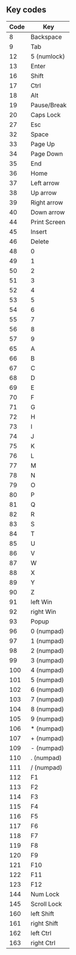 ## Key codes

| Code | Key          |
| ---- | ------------ |
| 8    | Backspace    |
| 9    | Tab          |
| 12   | 5 (numlock)  |
| 13   | Enter        |
| 16   | Shift        |
| 17   | Ctrl         |
| 18   | Alt          |
| 19   | Pause/Break  |
| 20   | Caps Lock    |
| 27   | Esc          |
| 32   | Space        |
| 33   | Page Up      |
| 34   | Page Down    |
| 35   | End          |
| 36   | Home         |
| 37   | Left arrow   |
| 38   | Up arrow     |
| 39   | Right arrow  |
| 40   | Down arrow   |
| 44   | Print Screen |
| 45   | Insert       |
| 46   | Delete       |
| 48   | 0            |
| 49   | 1            |
| 50   | 2            |
| 51   | 3            |
| 52   | 4            |
| 53   | 5            |
| 54   | 6            |
| 55   | 7            |
| 56   | 8            |
| 57   | 9            |
| 65   | A            |
| 66   | B            |
| 67   | C            |
| 68   | D            |
| 69   | E            |
| 70   | F            |
| 71   | G            |
| 72   | H            |
| 73   | I            |
| 74   | J            |
| 75   | K            |
| 76   | L            |
| 77   | M            |
| 78   | N            |
| 79   | O            |
| 80   | P            |
| 81   | Q            |
| 82   | R            |
| 83   | S            |
| 84   | T            |
| 85   | U            |
| 86   | V            |
| 87   | W            |
| 88   | X            |
| 89   | Y            |
| 90   | Z            |
| 91   | left Win     |
| 92   | right Win    |
| 93   | Popup        |
| 96   | 0 (numpad)   |
| 97   | 1 (numpad)   |
| 98   | 2 (numpad)   |
| 99   | 3 (numpad)   |
| 100  | 4 (numpad)   |
| 101  | 5 (numpad)   |
| 102  | 6 (numpad)   |
| 103  | 7 (numpad)   |
| 104  | 8 (numpad)   |
| 105  | 9 (numpad)   |
| 106  | \* (numpad)  |
| 107  | + (numpad)   |
| 109  | - (numpad)   |
| 110  | . (numpad)   |
| 111  | / (numpad)   |
| 112  | F1           |
| 113  | F2           |
| 114  | F3           |
| 115  | F4           |
| 116  | F5           |
| 117  | F6           |
| 118  | F7           |
| 119  | F8           |
| 120  | F9           |
| 121  | F10          |
| 122  | F11          |
| 123  | F12          |
| 144  | Num Lock     |
| 145  | Scroll Lock  |
| 160  | left Shift   |
| 161  | right Shift  |
| 162  | left Ctrl    |
| 163  | right Ctrl   |
